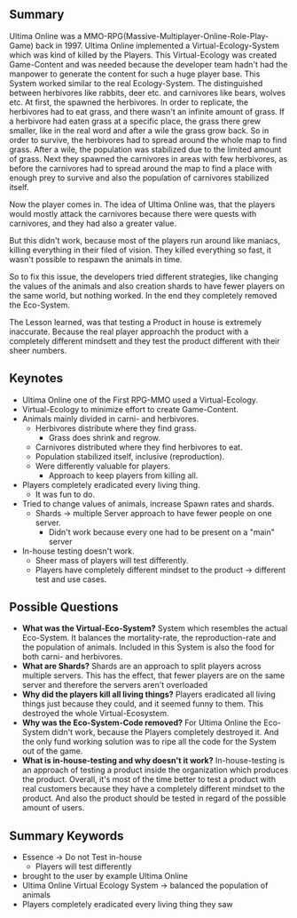 ## Summary
Ultima Online was a MMO-RPG(Massive-Multiplayer-Online-Role-Play-Game) back in 1997. Ultima Online implemented a Virtual-Ecology-System which was kind of killed by the Players.
This Virtual-Ecology was created Game-Content and was needed because the developer team hadn't had the manpower to generate the content for such a huge player base.
This System worked similar to the real Ecology-System. The distinguished between herbivores like rabbits, deer etc. and carnivores like bears, wolves etc. At first, the spawned the herbivores. In order to replicate, the herbivores had to eat grass, and there wasn't an infinite amount of grass. If a herbivore had eaten grass at a specific place, the grass there grew smaller, like in the real word and after a wile the grass grow back.
So in order to survive, the herbivores had to spread around the whole map to find grass. After a wile, the population was stabilized due to the limited amount of grass.
Next they spawned the carnivores in areas with few herbivores, as before the carnivores had to spread around the map to find a place with enough prey to survive and also the population of carnivores stabilized itself.

Now the player comes in. The idea of Ultima Online was, that the players would mostly attack the carnivores because there were quests with carnivores, and they had also a greater value.

But this didn't work, because most of the players run around like maniacs, killing everything in their filed of vision. They killed everything so fast, it wasn't possible to respawn the animals in time.

So to fix this issue, the developers tried different strategies, like changing the values of the animals and also creation shards to have fewer players on the same world, but nothing worked. 
In the end they completely removed the Eco-System.

The Lesson learned, was that testing a Product in house is extremely inaccurate. Because the real player approachh the product with a completely different mindsett and they test the product different with their sheer numbers.


## Keynotes
- Ultima Online one of the First RPG-MMO used a Virtual-Ecology.
- Virtual-Ecology to minimize effort to create Game-Content.
- Animals mainly divided in carni- and herbivores.
	- Herbivores distribute where they find grass.
		- Grass does shrink and regrow.
	- Carnivores distributed where they find herbivores to eat.
	- Population stabilized itself, inclusive (reproduction).
	- Were differently valuable for players.
		- Approach to keep players from killing all.
- Players completely eradicated every living thing.
	- It was fun to do.
- Tried to change values of animals, increase Spawn rates and shards.
	- Shards -> multiple Server approach to have fewer people on one server.
		- Didn't work because every one had to be present on a "main" server
- In-house testing doesn't work.
	- Sheer mass of players will test differently.
	- Players have completely different mindset to the product -> different test and use cases.

## Possible Questions
- **What was the Virtual-Eco-System?**
	System which resembles the actual Eco-System. It balances the mortality-rate, the reproduction-rate and the population of animals. Included in this System is also the food for both carni- and herbivores.
- **What are Shards?**
	Shards are an approach to split players across multiple servers. This has the effect, that fewer players are on the same server and therefore the servers aren't overloaded
- **Why did the players kill all living things?**
	Players eradicated all living things just because they could, and it seemed funny to them. This destroyed the whole Virtual-Ecosystem.
- **Why was the Eco-System-Code removed?**
	For Ultima Online the Eco-System didn't work, because the Players completely destroyed it. And the only fund working solution was to ripe all the code for the System out of the game.
- **What is in-house-testing and why doesn't it work?**
	In-house-testing is an approach of testing a product inside the organization which produces the product.
	Overall, it's most of the time better to test a product with real customers because they have a completely different mindset to the product. And also the product should be tested in regard of the possible amount of users.

## Summary Keywords
- Essence -> Do not Test in-house
	- Players will test differently
- brought to the user by example Ultima Online
- Ultima Online Virtual Ecology System -> balanced the population of animals
- Players completely eradicated every living thing they saw